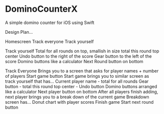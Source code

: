# DominoCounterX
A simple domino counter for iOS using Swift

Design Plan...

Homescreen
    Track everyone
    Track yourself
    
Track yourself
    Total for all rounds on top, smallish in size
    total this round top center
    Undo button to the right of the score
    Gear button to the left of the score
    Domino buttons like a calculator 
    Next Round button on bottom 
    
Track Everyone
    Brings you to a screen that asks for player names + number of players
    Start game button
    Start game brings you to similar screen as track yourself that has...
        Current player name - total for all rounds
        Gear button - total this round top center - Undo button
        Domino buttons arranged like a calculator 
        Next player button on bottom
    After all players finish adding, next player brings you to a break down of the current game
    Breakdown screen has...
        Donut chart with player scores
        Finish game
        Start next round button
